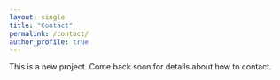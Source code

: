 ```yaml
---
layout: single
title: "Contact"
permalink: /contact/
author_profile: true
---
```


This is a new project. Come back soon for details about how to contact.
